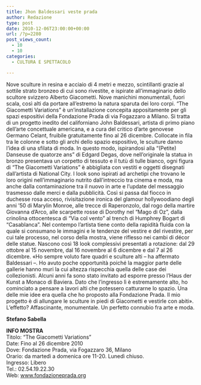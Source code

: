 ```yaml
---
title: Jhon Baldessari veste prada
author: Redazione
type: post
date: 2010-12-06T23:00:00+00:00
url: /?p=2280
post_views_count:
  - 10
  - 10
categories:
  - CULTURA E SPETTACOLO

---
```

Nove sculture in resina e acciaio di 4 metri e mezzo, scintillanti grazie al sottile strato bronzeo di cui sono rivestite, e ispirate all&rsquo;immaginario dello scultore svizzero Alberto Giacometti. Nove manichini monumentali, fuori scala, cos&igrave; alti da portare all&rsquo;estremo la natura sparuta dei loro corpi. &ldquo;The Giacometti Variations&rdquo; &egrave; un&rsquo;installazione concepita appositamente per gli spazi espositivi della Fondazione Prada di via Fogazzaro a Milano. Si tratta di un progetto inedito del californiano John Baldessari, artista di primo piano dell&rsquo;arte concettuale americana, e a cura del critico d&rsquo;arte genovese Germano Celant, fruibile gratuitamente fino al 26 dicembre. Collocate in fila tra le colonne e sotto gli archi dello spazio espositivo, le sculture danno l&rsquo;idea di una sfilata di moda. In questo modo, ispirandosi alla &ldquo;(Petite) Danseuse de quatorze ans&rdquo; di Edgard Degas, dove nell&rsquo;originale la statua in bronzo presentava un corpetto di tessuto e il tut&ugrave; di tulle bianco, ogni figura di &ldquo;The Giacometti Variations&rdquo; &egrave; abbigliata con vestiti e oggetti disegnati dall&rsquo;artista di National City. I look sono ispirati ad archetipi che trovano le loro origini nell&rsquo;immaginario nutrito dall&rsquo;intreccio tra cinema e moda, ma anche dalla contaminazione tra il nuovo in arte e l&rsquo;update del messaggio trasmesso dalle merci e dalla pubblicit&agrave;. Cos&igrave; si passa dal fiocco in duchesse rosa acceso, rivisitazione ironica del glamour hollywoodiano degli anni &rsquo;50 di Marylin Monroe, alle trecce di Raperonzolo, dal rogo della martire Giovanna d&rsquo;Arco, alle scarpette rosse di Dorothy nel &ldquo;Mago di Oz&rdquo;, dalla crinolina ottocentesca di &ldquo;Via col vento&rdquo; al trench di Humphrey Bogart di &ldquo;Casablanca&rdquo;. Nel contempo l&rsquo;artista tiene conto della rapidit&agrave; fluida con la quale si consumano le immagini e le tendenze del vestire e del rivestire, per cui tale processo, nel corso della mostra, viene riflesso nei cambi di d&eacute;cor delle statue. Nascono cos&igrave; 18 look complessivi presentati a rotazione: dal 29 ottobre al 15 novembre, dal 16 novembre al 6 dicembre e dal 7 al 26 dicembre. &laquo;Ho sempre voluto fare quadri e sculture alti &ndash; ha affermato Baldessari &ndash;. Ho avuto poche opportunit&agrave; poich&eacute; la maggior parte delle gallerie hanno muri la cui altezza rispecchia quella delle case dei collezionisti. Alcuni anni fa sono stato invitato ad esporre presso l&rsquo;Haus der Kunst a Monaco di Baviera. Dato che l&rsquo;ingresso l&igrave; &egrave; estremamente alto, ho cominciato a pensare a lavori alti che potessero catturarne lo spazio. Una delle mie idee era quella che ho proposto alla Fondazione Prada. Il mio progetto &egrave; di allungare le sculture in piedi di Giacometti e vestirle con abiti&raquo;. L&rsquo;effetto? Affascinante, monumentale. Un perfetto connubio fra arte e moda.

**Stefano Sabella**

**INFO MOSTRA**  
Titolo: &ldquo;The Giacometti Variations&rdquo;  
Date: Fino al 26 dicembre 2010  
Dove: Fondazione Prada, via Fogazzaro 36, Milano  
Orario: da marted&igrave; a domenica ore 11-20. Luned&igrave; chiuso.  
Ingresso: Libero  
Tel.: 02.54.19.22.30  
Web: www.fondazioneprada.org  
&nbsp;